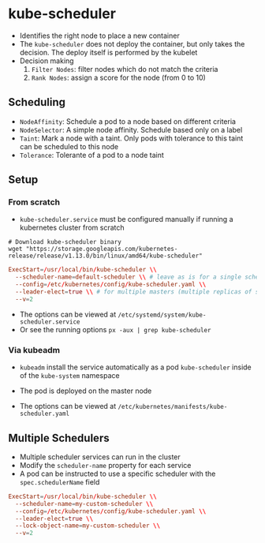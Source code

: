 # kube-scheduler

- Identifies the right node to place a new container
- The `kube-scheduler` does not deploy the container, but only takes the decision. The deploy itself is performed by the kubelet
- Decision making
  1. `Filter Nodes`: filter nodes which do not match the criteria
  1. `Rank Nodes`: assign a score for the node (from 0 to 10)

## Scheduling

- `NodeAffinity`: Schedule a pod to a node based on different criteria
- `NodeSelector`: A simple node affinity. Schedule based only on a label
- `Taint`: Mark a node with a taint. Only pods with tolerance to this taint can be scheduled to this node
- `Tolerance`: Tolerante of a pod to a node taint

## Setup

### From scratch

- `kube-scheduler.service` must be configured manually if running a kubernetes cluster from scratch

```shell
# Download kube-scheduler binary
wget "https://storage.googleapis.com/kubernetes-release/release/v1.13.0/bin/linux/amd64/kube-scheduler"
```

```conf
ExecStart=/usr/local/bin/kube-scheduler \\
  --scheduler-name=default-scheduler \\ # leave as is for a single scheduler setup
  --config=/etc/kubernetes/config/kube-scheduler.yaml \\
  --leader-elect=true \\ # for multiple masters (multiple replicas of scheduler)
  --v=2
```

- The options can be viewed at `/etc/systemd/system/kube-scheduler.service`
- Or see the running options `px -aux | grep kube-scheduler`

### Via kubeadm

- `kubeadm` install the service automatically as a pod `kube-scheduler` inside of the `kube-system` namespace
- The pod is deployed on the master node

- The options can be viewed at `/etc/kubernetes/manifests/kube-scheduler.yaml`

## Multiple Schedulers

- Multiple scheduler services can run in the cluster
- Modify the `scheduler-name` property for each service
- A pod can be instructed to use a specific scheduler with the `spec.schedulerName` field

```conf
ExecStart=/usr/local/bin/kube-scheduler \\
  --scheduler-name=my-custom-scheduler \\
  --config=/etc/kubernetes/config/kube-scheduler.yaml \\
  --leader-elect=true \\
  --lock-object-name=my-custom-scheduler \\
  --v=2
```
